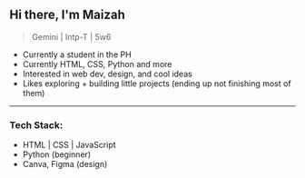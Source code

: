 ## Hi there, I'm Maizah
> Gemini | Intp-T | 5w6

- Currently a student in the PH
- Currently HTML, CSS, Python and more
- Interested in web dev, design, and cool ideas
- Likes exploring + building little projects (ending up not finishing most of them)

---

### Tech Stack:
- HTML | CSS | JavaScript
- Python (beginner)
- Canva, Figma (design)
